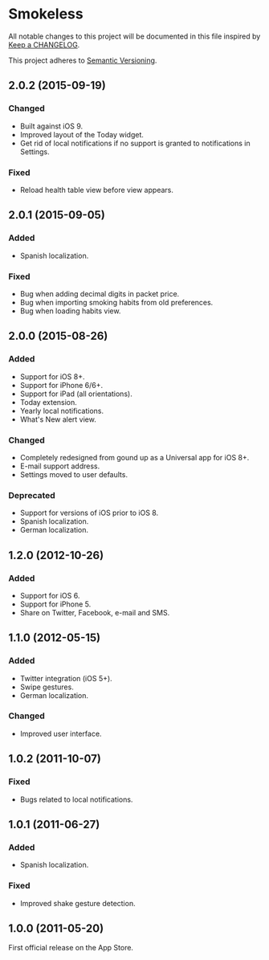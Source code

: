 # Smokeless

All notable changes to this project will be documented in this file inspired by [Keep a CHANGELOG](http://keepachangelog.com).

This project adheres to [Semantic Versioning](http://semver.org/).


## 2.0.2 (2015-09-19)

### Changed
- Built against iOS 9.
- Improved layout of the Today widget.
- Get rid of local notifications if no support is granted to notifications in Settings.

### Fixed
- Reload health table view before view appears.


## 2.0.1 (2015-09-05)

### Added
- Spanish localization.

### Fixed
- Bug when adding decimal digits in packet price.
- Bug when importing smoking habits from old preferences.
- Bug when loading habits view.


## 2.0.0 (2015-08-26)

### Added
- Support for iOS 8+.
- Support for iPhone 6/6+.
- Support for iPad (all orientations).
- Today extension.
- Yearly local notifications.
- What's New alert view.

### Changed
- Completely redesigned from gound up as a Universal app for iOS 8+.
- E-mail support address.
- Settings moved to user defaults.

### Deprecated
- Support for versions of iOS prior to iOS 8.
- Spanish localization.
- German localization.


## 1.2.0 (2012-10-26)

### Added
- Support for iOS 6.
- Support for iPhone 5.
- Share on Twitter, Facebook, e-mail and SMS.


## 1.1.0 (2012-05-15)

### Added
- Twitter integration (iOS 5+).
- Swipe gestures.
- German localization.

### Changed
- Improved user interface.


## 1.0.2 (2011-10-07)

### Fixed
- Bugs related to local notifications.


## 1.0.1 (2011-06-27)

### Added
- Spanish localization.

### Fixed
- Improved shake gesture detection.


## 1.0.0 (2011-05-20)

First official release on the App Store.
